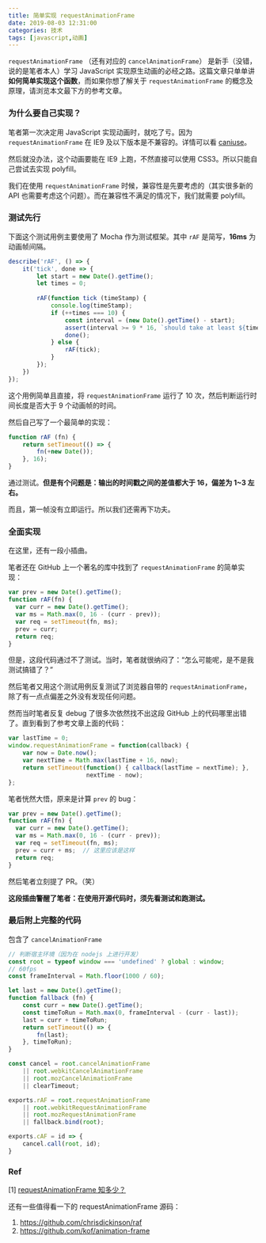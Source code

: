 ```yaml
---
title: 简单实现 requestAnimationFrame
date: 2019-08-03 12:31:00
categories: 技术
tags: [javascript,动画]
---
```


`requestAnimationFrame` （还有对应的 `cancelAnimationFrame`） 是新手（没错，说的是笔者本人）学习 JavaScript 实现原生动画的必经之路。这篇文章只单单讲**如何简单实现这个函数**，而如果你想了解关于 `requestAnimationFrame` 的概念及原理，请浏览本文最下方的参考文章。

### 为什么要自己实现？

笔者第一次决定用 JavaScript 实现动画时，就吃了亏。因为 `requestAnimationFrame` 在 IE9 及以下版本是不兼容的。详情可以看 [caniuse](https://caniuse.com/#search=requestanimationframe)。

然后就没办法，这个动画要能在 IE9 上跑，不然直接可以使用 CSS3。所以只能自己尝试去实现 polyfill。

我们在使用 `requestAnimationFrame` 时候，兼容性是先要考虑的（其实很多新的 API 也需要考虑这个问题）。而在兼容性不满足的情况下，我们就需要 polyfill。

<!--more-->

### 测试先行

下面这个测试用例主要使用了 Mocha 作为测试框架。其中 `rAF` 是简写，**16ms** 为动画帧间隔。

```js
describe('rAF', () => {
    it('tick', done => {
        let start = new Date().getTime();
        let times = 0;
    
        rAF(function tick (timeStamp) {
            console.log(timeStamp);
            if (++times === 10) {
                const interval = (new Date().getTime() - start);
                assert(interval >= 9 * 16, `should take at least ${times - 1} frames worth of wall time: ${interval}ms`);
                done();
            } else {
                rAF(tick);
            }
        });
    })
});
```

这个用例简单且直接，将 `requestAnimationFrame` 运行了 10 次，然后判断运行时间长度是否大于 9 个动画帧的时间。

然后自己写了一个最简单的实现：
```js
function rAF (fn) {
    return setTimeout(() => {
        fn(+new Date());
    }, 16);
}
```

通过测试。**但是有个问题是：输出的时间戳之间的差值都大于 16，偏差为 1~3 左右。**

而且，第一帧没有立即运行。所以我们还需再下功夫。

### 全面实现

在这里，还有一段小插曲。

笔者还在 GitHub 上一个著名的库中找到了 `requestAnimationFrame` 的简单实现：

```js
var prev = new Date().getTime();
function rAF(fn) {
  var curr = new Date().getTime();
  var ms = Math.max(0, 16 - (curr - prev));
  var req = setTimeout(fn, ms);
  prev = curr;
  return req;
}
```

但是，这段代码通过不了测试。当时，笔者就很纳闷了：“怎么可能呢，是不是我测试搞错了？”

然后笔者又用这个测试用例反复测试了浏览器自带的 `requestAnimationFrame`，除了有一点点偏差之外没有发现任何问题。

然而当时笔者反复 debug 了很多次依然找不出这段 GitHub 上的代码哪里出错了。直到看到了参考文章上面的代码：

```js
var lastTime = 0;
window.requestAnimationFrame = function(callback) {
    var now = Date.now();
    var nextTime = Math.max(lastTime + 16, now);
    return setTimeout(function() { callback(lastTime = nextTime); },
                      nextTime - now);
};
```

笔者恍然大悟，原来是计算 `prev` 的 bug：

```js
var prev = new Date().getTime();
function rAF(fn) {
  var curr = new Date().getTime();
  var ms = Math.max(0, 16 - (curr - prev));
  var req = setTimeout(fn, ms);
  prev = curr + ms;  // 这里应该是这样
  return req;
}
```

然后笔者立刻提了 PR。（笑）

**这段插曲警醒了笔者：在使用开源代码时，须先看测试和跑测试。**

### 最后附上完整的代码

包含了 `cancelAnimationFrame`

```js
// 判断宿主环境（因为在 nodejs 上进行开发）
const root = typeof window === 'undefined' ? global : window;
// 60fps
const frameInterval = Math.floor(1000 / 60);

let last = new Date().getTime();
function fallback (fn) {
    const curr = new Date().getTime();
    const timeToRun = Math.max(0, frameInterval - (curr - last));
    last = curr + timeToRun;
    return setTimeout(() => {
        fn(last);
    }, timeToRun);
}

const cancel = root.cancelAnimationFrame
    || root.webkitCancelAnimationFrame
    || root.mozCancelAnimationFrame
    || clearTimeout;

exports.rAF = root.requestAnimationFrame
    || root.webkitRequestAnimationFrame
    || root.mozRequestAnimationFrame
    || fallback.bind(root);

exports.cAF = id => {
    cancel.call(root, id);
}
```

### Ref

[1] [requestAnimationFrame 知多少？](https://www.cnblogs.com/onepixel/p/7078617.html)

还有一些值得看一下的 requestAnimationFrame 源码：

1. <https://github.com/chrisdickinson/raf>
2. <https://github.com/kof/animation-frame>